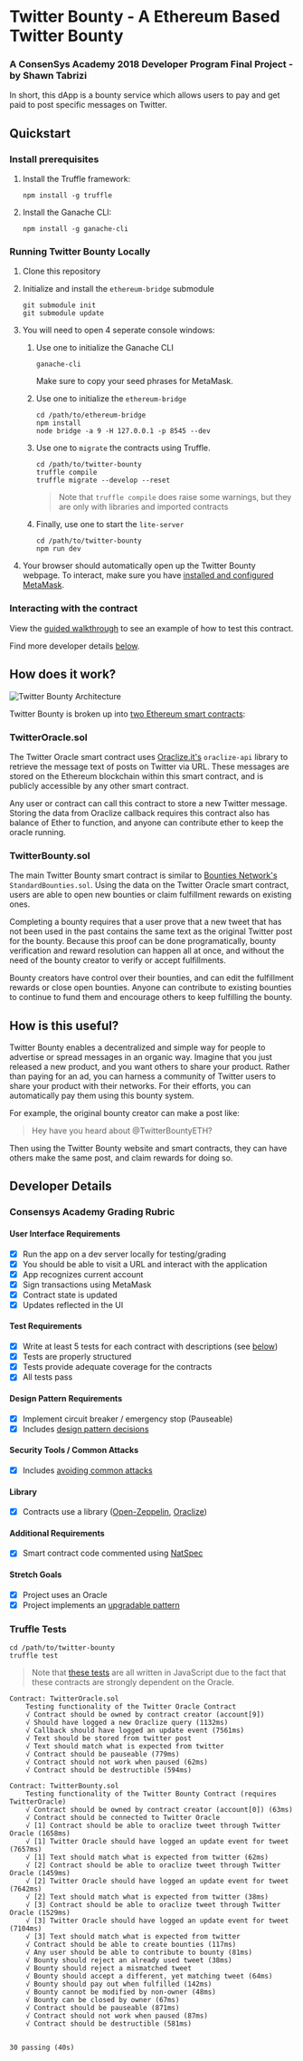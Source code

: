 # Twitter Bounty - A Ethereum Based Twitter Bounty
### A ConsenSys Academy 2018 Developer Program Final Project - by Shawn Tabrizi

In short, this dApp is a bounty service which allows users to pay and get paid to post specific messages on Twitter.

## Quickstart
### Install prerequisites
1. Install the Truffle framework:

       npm install -g truffle
2. Install the Ganache CLI:

       npm install -g ganache-cli

### Running Twitter Bounty Locally
1. Clone this repository
2. Initialize and install the `ethereum-bridge` submodule

       git submodule init
       git submodule update
3. You will need to open 4 seperate console windows:

    1. Use one to initialize the Ganache CLI

           ganache-cli
       Make sure to copy your seed phrases for MetaMask.
    2. Use one to initialize the `ethereum-bridge`

           cd /path/to/ethereum-bridge
           npm install
           node bridge -a 9 -H 127.0.0.1 -p 8545 --dev
    3. Use one to `migrate` the contracts using Truffle.

           cd /path/to/twitter-bounty
           truffle compile
           truffle migrate --develop --reset
        
        > Note that `truffle compile` does raise some warnings, but they are only with libraries and imported contracts

    4. Finally, use one to start the `lite-server`

           cd /path/to/twitter-bounty
           npm run dev

4. Your browser should automatically open up the Twitter Bounty webpage. To interact, make sure you have [installed and configured MetaMask](https://truffleframework.com/tutorials/pet-shop#installing-and-configuring-metamask).

### Interacting with the contract

View the [guided walkthrough](./walkthrough.md) to see an example of how to test this contract.

Find more developer details [below](#developer-details).

## How does it work?

![Twitter Bounty Architecture](./twitter-bounty/src/img/twitter-bounty-architecture.png)

Twitter Bounty is broken up into [two Ethereum smart contracts](./twitter-bounty/contracts):

### TwitterOracle.sol
The Twitter Oracle smart contract uses [Oraclize.it's](http://www.oraclize.it/) `oraclize-api` library to retrieve the message text of posts on Twitter via URL. These messages are stored on the Ethereum blockchain within this smart contract, and is publicly accessible by any other smart contract.

Any user or contract can call this contract to store a new Twitter message. Storing the data from Oraclize callback requires this contract also has balance of Ether to function, and anyone can contribute ether to keep the oracle running.

### TwitterBounty.sol
The main Twitter Bounty smart contract is similar to [Bounties Network's](https://github.com/Bounties-Network/StandardBounties) `StandardBounties.sol`. Using the data on the Twitter Oracle smart contract, users are able to open new bounties or claim fulfillment rewards on existing ones.

Completing a bounty requires that a user prove that a new tweet that has not been used in the past contains the same text as the original Twitter post for the bounty. Because this proof can be done programatically, bounty verification and reward resolution can happen all at once, and without the need of the bounty creator to verify or accept fulfillments.

Bounty creators have control over their bounties, and can edit the fulfillment rewards or close open bounties. Anyone can contribute to existing bounties to continue to fund them and encourage others to keep fulfilling the bounty.

## How is this useful?
Twitter Bounty enables a decentralized and simple way for people to advertise or spread messages in an organic way. Imagine that you just released a new product, and you want others to share your product. Rather than paying for an ad, you can harness a community of Twitter users to share your product with their networks. For their efforts, you can automatically pay them using this bounty system.

For example, the original bounty creator can make a post like:

> Hey have you heard about @TwitterBountyETH?

Then using the Twitter Bounty website and smart contracts, they can have others make the same post, and claim rewards for doing so.


## Developer Details

### Consensys Academy Grading Rubric

#### User Interface Requirements
- [x] Run the app on a dev server locally for testing/grading
- [x] You should be able to visit a URL and interact with the application
- [x] App recognizes current account
- [x] Sign transactions using MetaMask
- [x] Contract state is updated
- [x] Updates reflected in the UI
 
#### Test Requirements
- [x] Write at least 5 tests for each contract with descriptions (see [below](#truffle-tests))
- [x] Tests are properly structured
- [x] Tests provide adequate coverage for the contracts
- [x] All tests pass
 
#### Design Pattern Requirements
- [x] Implement circuit breaker / emergency stop (Pauseable)
- [x] Includes [design pattern decisions](./design_pattern_desicions.md)
 
#### Security Tools / Common Attacks
- [x] Includes [avoiding common attacks](./avoiding_common_attacks.md)

#### Library
- [x] Contracts use a library ([Open-Zeppelin](./twitter-bounty/installed_contracts/zeppelin), [Oraclize](./twitter-bounty/installed_contracts/oraclize-api))

#### Additional Requirements
- [x] Smart contract code commented using [NatSpec](https://github.com/ethereum/wiki/wiki/Ethereum-Natural-Specification-Format)

#### Stretch Goals
- [x] Project uses an Oracle
- [x] Project implements an [upgradable pattern](./design_pattern_desicions.md#upgradability)

### Truffle Tests
    cd /path/to/twitter-bounty
    truffle test

> Note that [these tests](./twitter-bounty/test) are all written in JavaScript due to the fact that these contracts are strongly dependent on the Oracle.

<break>

    Contract: TwitterOracle.sol
        Testing functionality of the Twitter Oracle Contract
        √ Contract should be owned by contract creator (account[9])
        √ Should have logged a new Oraclize query (1132ms)
        √ Callback should have logged an update event (7561ms)
        √ Text should be stored from twitter post
        √ Text should match what is expected from twitter
        √ Contract should be pauseable (779ms)
        √ Contract should not work when paused (62ms)
        √ Contract should be destructible (594ms)

    Contract: TwitterBounty.sol
        Testing functionality of the Twitter Bounty Contract (requires TwitterOracle)
        √ Contract should be owned by contract creator (account[0]) (63ms)
        √ Contract should be connected to Twitter Oracle
        √ [1] Contract should be able to oraclize tweet through Twitter Oracle (1658ms)
        √ [1] Twitter Oracle should have logged an update event for tweet (7657ms)
        √ [1] Text should match what is expected from twitter (62ms)
        √ [2] Contract should be able to oraclize tweet through Twitter Oracle (1459ms)
        √ [2] Twitter Oracle should have logged an update event for tweet (7642ms)
        √ [2] Text should match what is expected from twitter (38ms)
        √ [3] Contract should be able to oraclize tweet through Twitter Oracle (1529ms)
        √ [3] Twitter Oracle should have logged an update event for tweet (7104ms)
        √ [3] Text should match what is expected from twitter
        √ Contract should be able to create bounties (117ms)
        √ Any user should be able to contribute to bounty (81ms)
        √ Bounty should reject an already used tweet (38ms)
        √ Bounty should reject a mismatched tweet
        √ Bounty should accept a different, yet matching tweet (64ms)
        √ Bounty should pay out when fulfilled (142ms)
        √ Bounty cannot be modified by non-owner (48ms)
        √ Bounty can be closed by owner (67ms)
        √ Contract should be pauseable (871ms)
        √ Contract should not work when paused (87ms)
        √ Contract should be destructible (581ms)


    30 passing (40s)
